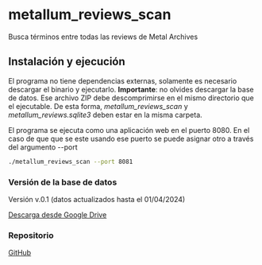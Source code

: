# metallum_reviews_scan

Busca términos entre todas las reviews de Metal Archives
## Instalación y ejecución
El programa no tiene dependencias externas, solamente es necesario descargar el binario y ejecutarlo. **Importante**: no olvides descargar la base de datos. Ese archivo ZIP debe descomprimirse en el mismo directorio que el ejecutable. De esta forma, *metallum_reviews_scan* y *metallum_reviews.sqlite3* deben estar en la misma carpeta.

El programa se ejecuta como una aplicación web en el puerto 8080. En el caso de que que se este usando ese puerto se puede asignar otro a través del argumento --port

```bash
./metallum_reviews_scan --port 8081
```
### Versión de la base de datos
Versión v.0.1 (datos actualizados hasta el 01/04/2024)

[Descarga desde Google Drive](https://drive.google.com/file/d/1GBecghRmjjuDKLlPasX38ctnZr3V0XuD/view?usp=sharing)

### Repositorio
[GitHub](https://github.com/antikorps/metallum_reviews_scan)